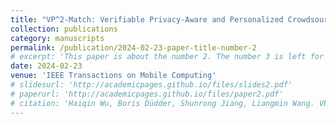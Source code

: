 ```yaml
---
title: "VP^2-Match: Verifiable Privacy-Aware and Personalized Crowdsourcing Task Matching via Blockchain"
collection: publications
category: manuscripts
permalink: /publication/2024-02-23-paper-title-number-2
# excerpt: 'This paper is about the number 2. The number 3 is left for future work.'
date: 2024-02-23
venue: 'IEEE Transactions on Mobile Computing'
# slidesurl: 'http://academicpages.github.io/files/slides2.pdf'
# paperurl: 'http://academicpages.github.io/files/paper2.pdf'
# citation: 'Haiqin Wu, Boris Düdder, Shunrong Jiang, Liangmin Wang. VP^2-Match: Verifiable Privacy-Aware and Personalized Crowdsourcing Task Matching via Blockchain, IEEE Transactions on Mobile Computing, 2024, 23(10), 9913 - 9930. (CCF A)'
---
```



